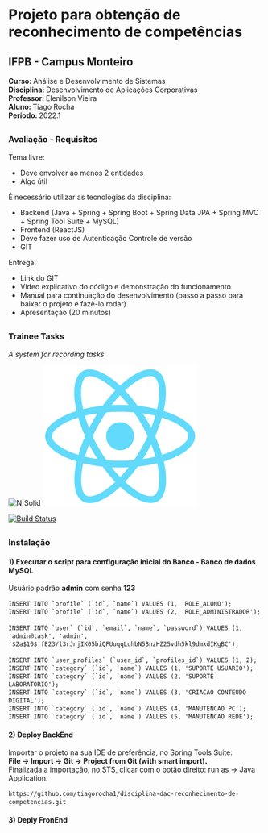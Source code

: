 # Projeto para obtenção de reconhecimento de competências

## IFPB - Campus Monteiro    
<strong> Curso: </strong> Análise e Desenvolvimento de Sistemas </br>
<strong> Disciplina: </strong> Desenvolvimento de Aplicações Corporativas </br>
<strong> Professor: </strong> Elenilson Vieira </br>
<strong> Aluno: </strong> Tiago Rocha </br>
<strong> Período: </strong> 2022.1 </br>

##

### Avaliação - Requisitos

  Tema livre:
 - Deve envolver ao menos 2 entidades
 - Algo útil
 
  É necessário utilizar as tecnologias da disciplina:
  - Backend (Java + Spring + Spring Boot + Spring Data JPA + Spring MVC + Spring Tool Suite + MySQL)
  - Frontend (ReactJS)
  - Deve fazer uso de Autenticação Controle de versão
  - GIT
  
  Entrega:
  - Link do GIT
  - Vídeo explicativo do código e demonstração do funcionamento
  - Manual para continuação do desenvolvimento (passo a passo para baixar o projeto e fazê-lo rodar)
  - Apresentação (20 minutos)
   
 ##
 ### Trainee Tasks
_A system for recording tasks_

![N|Solid](https://pivotal.gallerycdn.vsassets.io/extensions/pivotal/vscode-boot-dev-pack/0.1.0/1629148309593/Microsoft.VisualStudio.Services.Icons.Default)
![N|Solid](https://raw.githubusercontent.com/GozAttila/GozAttila/main/assets/4_React.png)


[![Build Status](https://travis-ci.org/joemccann/dillinger.svg?branch=master)](https://travis-ci.org/joemccann/dillinger)

##
 ### Instalação
 
 #### 1) Executar o script para configuração inicial do Banco - Banco de dados MySQL
 Usuário padrão <strong>admin</strong> com  senha <strong>123</strong>
   
    INSERT INTO `profile` (`id`, `name`) VALUES (1, 'ROLE_ALUNO');
    INSERT INTO `profile` (`id`, `name`) VALUES (2, 'ROLE_ADMINISTRADOR');
    
    INSERT INTO `user` (`id`, `email`, `name`, `password`) VALUES (1, 'admin@task', 'admin', '$2a$10$.fE23/l3rJnjIK05biQFUuqqLuhbN5BnzHZ25vdh5kl9dmxdIKgBC');
    
    INSERT INTO `user_profiles` (`user_id`, `profiles_id`) VALUES (1, 2);
    INSERT INTO `category` (`id`, `name`) VALUES (1, 'SUPORTE USUARIO');
    INSERT INTO `category` (`id`, `name`) VALUES (2, 'SUPORTE LABORATORIO');
    INSERT INTO `category` (`id`, `name`) VALUES (3, 'CRIACAO CONTEUDO DIGITAL');
    INSERT INTO `category` (`id`, `name`) VALUES (4, 'MANUTENCAO PC');
    INSERT INTO `category` (`id`, `name`) VALUES (5, 'MANUTENCAO REDE');
    
#### 2) Deploy BackEnd
Importar o projeto na sua IDE de preferência, no Spring Tools Suite:</br>
<strong> File -> Import -> Git -> Project from Git (with smart import). </strong> </br>
Finalizada a importação,  no STS, clicar com o botão direito: run as -> Java Application. 

    https://github.com/tiagorocha1/disciplina-dac-reconhecimento-de-competencias.git


#### 3) Deply FronEnd


    
